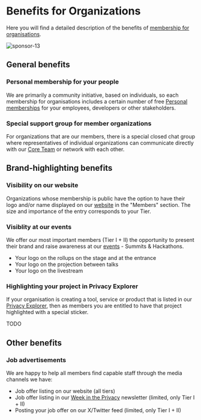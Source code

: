 # Benefits for Organizations

Here you will find a detailed description of the benefits of [membership for organisations](/membership#membership-for-organizations).

![sponsor-13](https://github.com/web3privacy/docs/assets/101947219/25e571c1-1f94-4f59-ad7a-a163df11da13)

## General benefits

### Personal membership for your people

We are primarily a community initiative, based on individuals, so each membership for organisations includes a certain number of free [Personal memberships](/membership/#personal-membership) for your employees, developers or other stakeholders.

### Special support group for member organizations

For organizations that are our members, there is a special closed chat group where representatives of individual organizations can communicate directly with our [Core Team](/core-team) or network with each other.

## Brand-highlighting benefits

### Visibility on our website

Organizations whose membership is public have the option to have their logo and/or name displayed on our [website](https://web3privacy.info) in the "Members" section. The size and importance of the entry corresponds to your Tier.

### Visiblity at our events

We offer our most important members (Tier I + II) the opportunity to present their brand and raise awareness at our [events](/events/) - Summits & Hackathons.
* Your logo on the rollups on the stage and at the entrance
* Your logo on the projection between talks
* Your logo on the livestream

### Highlighting your project in Privacy Explorer

If your organisation is creating a tool, service or product that is listed in our [Privacy Explorer](/projects/privacy-explorer), then as members you are entitled to have that project highlighted with a special sticker.

TODO

## Other benefits

### Job advertisements

We are happy to help all members find capable staff through the media channels we have:
* Job offer listing on our website (all tiers)
* Job offer listing in our [Week in the Privacy](/news/week-in-the-privacy) newsletter (limited, only Tier I + II)
* Posting your job offer on our X/Twitter feed (limited, only Tier I + II)
